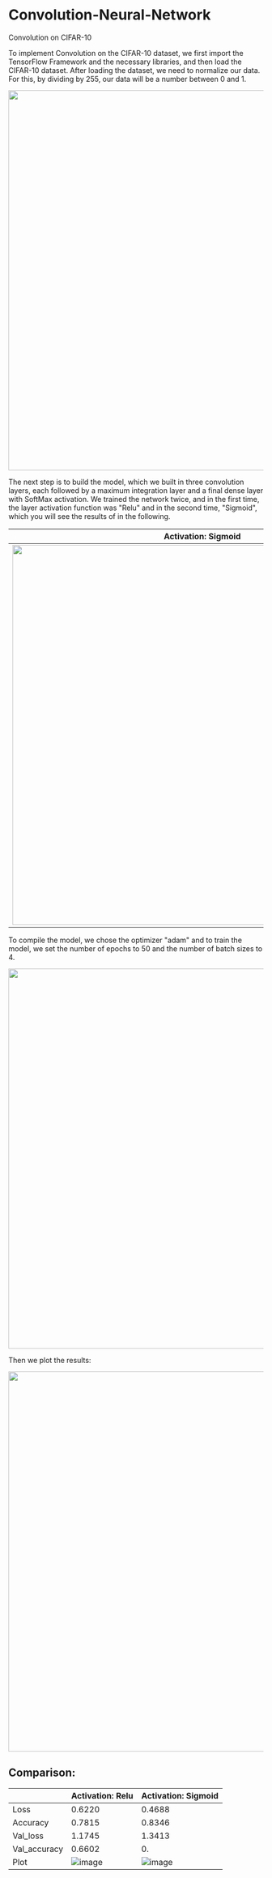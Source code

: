 # Convolution-Neural-Network

Convolution on CIFAR-10

To implement Convolution on the CIFAR-10 dataset, we first import the TensorFlow Framework and the necessary libraries, and then load the CIFAR-10 dataset.
After loading the dataset, we need to normalize our data. For this, by dividing by 255, our data will be a number between 0 and 1.

<img width="750" src="https://github.com/Armin-Abdollahi/Convolution-Neural-Network/assets/103449830/c9054734-3e93-4e3f-bcf0-6a3fcd568c9e">



The next step is to build the model, which we built in three convolution layers, each followed by a maximum integration layer and a final dense layer with SoftMax activation.
We trained the network twice, and in the first time, the layer activation function was "Relu" and in the second time, "Sigmoid", which you will see the results of in the following.

| Activation: Sigmoid | Activation: Relu |
| --- | --- |
|<img width="750" src="https://github.com/Armin-Abdollahi/Convolution-Neural-Network/assets/103449830/3a7544ca-5068-4c78-b8e9-240040e52115">|<img width="750" src="https://github.com/Armin-Abdollahi/Convolution-Neural-Network/assets/103449830/d812fbd9-a5ec-4387-9c7a-bb8477d1a7de">|
 


To compile the model, we chose the optimizer "adam" and to train the model, we set the number of epochs to 50 and the number of batch sizes to 4.

<img width="750" src="https://github.com/Armin-Abdollahi/Convolution-Neural-Network/assets/103449830/7a1eea17-2d2c-4183-9ffc-52dd296aef13">



Then we plot the results:

<img width="750" src="https://github.com/Armin-Abdollahi/Convolution-Neural-Network/assets/103449830/039ec0b3-cc39-4efb-9772-59e5a5611c28">



## Comparison:

|  | Activation: Relu | Activation: Sigmoid |
| --- | --- | --- |
| Loss | 0.6220 | 0.4688 |
| Accuracy | 0.7815 | 0.8346 |
| Val_loss | 1.1745 | 1.3413 |
| Val_accuracy | 0.6602 | 0. |
| Plot |![image](https://github.com/Armin-Abdollahi/Convolution-Neural-Network/assets/103449830/cd9ef6e2-bccf-4e25-9a42-e0fc063476db)|![image](https://github.com/Armin-Abdollahi/Convolution-Neural-Network/assets/103449830/76922907-acde-4d65-89fb-65f6b8345623)|
